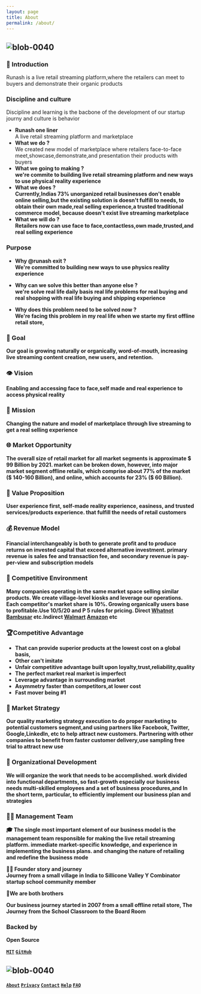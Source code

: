 ```yaml
---
layout: page 
title: About 
permalink: /about/
--- 
```


## ![blob-0040](https://user-images.githubusercontent.com/61916324/132724592-e5bef25e-36d9-4da8-bbc6-84a24183c8e2.png)
### 🎤 Introduction 
Runash is a live retail streaming platform,where the retailers can meet to buyers and demonstrate their organic products 
### Discipline and culture 
Discipline and learning is the bacbone of the development of our startup journy and culture is behavior 

- <b> Runash one liner</b><br>
A live retail streaming platform and marketplace
- <b>What we do ?</b><br>
We created new model of marketplace where retailers face-to-face meet,showcase,demonstrate,and presentation their products with buyers
- <b>What we going to making ?<b/><br>we're commite to building live retail streaming platform and new ways to use physical reality experience 
- <b>What we does ?</b><br>Currently,Indias 73% unorganized retail businesses don't enable online selling,but the existing solution is doesn't fulfill to needs, to obtain their own made,real selling experience,a trusted traditional commerce model, because doesn't exist live streaming marketplace 
- <b>What we will do ?<b></br>Retailers now can use face to face,contactless,own made,trusted,and real selling experience 

### Purpose 
- <b>Why @runash exit ?</b><br>We're committed to building new ways to use physics reality experience 

- <b>Why can we solve this better than anyone else ?</b><br>we're solve real life daily basis real life problems for real buying and real shopping with real life buying and shipping experience 

- <b>Why does this problem need to be solved now ?</b><br>We're facing this problem in my real life when we starte my first offline retail store,

### 🎯 Goal
Our goal is growing naturally or organically, word-of-mouth, increasing live streaming content creation, new users, and retention.

### 👁️ Vision
Enabling and accessing face  to face,self made and  real experience to access physical reality 

### 📃 Mission
Changing the nature and model of marketplace through live streaming to get a real selling  experience

### 🌐 Market Opportunity
The overall size of retail market for all market segments is approximate $ 99 Billion by 2021. market can be broken down, however, into major market segment offline retails, which comprise about 77% of the market ($ 140-160 Billion), and online, which accounts for 23% ($ 60 Billion).

### 💞 Value Proposition
User experience first, self-made reality experience, easiness, and trusted services/products experience. that fulfill the needs of retail customers 

### 💰 Revenue Model
Financial interchangeably is both to generate profit and to produce returns on invested capital that exceed alternative investment. primary revenue is sales fee and transaction fee, and secondary revenue is pay-per-view and subscription models

### 🏇 Competitive Environment
Many companies operating in the same market space selling similar products. We create village-level kiosks and leverage our operations. Each competitor's market share is 10%. Growing organically users base to profitable.Use 10/5/20 and P 5 rules for pricing. Direct  [Whatnot](https://whatnot.com) [Bambusar](https://bambusar.com) etc.Indirect  [Walmart](https://) [Amazon](https://amazon.liv.com) etc

### 🏆Competitive Advantage 
- That can provide superior products at the lowest cost on a global basis,
- Other can't imitate
- Unfair competitive advantage built upon loyalty,trust,reliability,quality 
- The perfect market real market is imperfect 
- Leverage advantage in surrounding market
- Asymmetry faster than competitors,at lower cost 
- Fast mover being #1


### 🔭 Market Strategy
Our quality marketing strategy execution to do proper marketing to potential customers segment,and using partners like Facebook, Twitter, Google,LinkedIn, etc to help attract new customers. Partnering with other companies to benefit from faster customer delivery,use sampling free trial to attract new use

### 🧘 Organizational Development
We will organize the work that needs to be accomplished. work divided into functional departments, so fast-growth especially our business needs multi-skilled employees and a set of business procedures,and In the short term, particular, to efficiently implement our business plan and strategies

### 🧑‍💻 Management Team
🎓 The single most important element of our business model is the management team responsible for making the live retail streaming platform. immediate market-specific knowledge, and experience in implementing the business plans. and changing the nature of retailing and redefine the business mode


🧑‍🏫 Founder story and journey <br>
 Journey from a small village in India to Sillicone Valley Y Combinator startup school community member

🤼We are both brothers

Our business journey started in 2007 from a small offline retail store, The Journey from the School Classroom to the Board Room

### Backed by
Open Source 

[``MIT``](https://mit.com) [``GitHub``](https://github.com) 

## ![blob-0040](https://user-images.githubusercontent.com/61916324/132724592-e5bef25e-36d9-4da8-bbc6-84a24183c8e2.png)
[``About``](https://runash.in/about) [``Privacy``](https://runash.in/privacy) [``Contact``](https://runash.in/contact) [``Help``](https://runash.in/help) [``FAQ``](https://runash.in/faq) 

